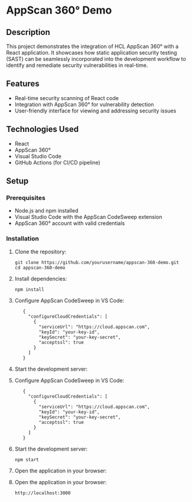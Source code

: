 # AppScan 360° Demo


## Description

This project demonstrates the integration of HCL AppScan 360° with a React application. It showcases how static application security testing (SAST) can be seamlessly incorporated into the development workflow to identify and remediate security vulnerabilities in real-time.

## Features

- Real-time security scanning of React code
- Integration with AppScan 360° for vulnerability detection
- User-friendly interface for viewing and addressing security issues

## Technologies Used

- React
- AppScan 360°
- Visual Studio Code
- GitHub Actions (for CI/CD pipeline)

## Setup

### Prerequisites

- Node.js and npm installed
- Visual Studio Code with the AppScan CodeSweep extension
- AppScan 360° account with valid credentials

### Installation

1. Clone the repository:

   ```
   git clone https://github.com/yourusername/appscan-360-demo.git
   cd appscan-360-demo
   ```

2. Install dependencies:

   ```
   npm install
   ```
3. Configure AppScan CodeSweep in VS Code:
   ```
      {
        "configureCloudCredentials": [
          {
            "serviceUrl": "https://cloud.appscan.com",
            "keyId": "your-key-id",
            "keySecret": "your-key-secret",
            "acceptssl": true
          }
        ]
      }
   ```
5. Start the development server:
3. Configure AppScan CodeSweep in VS Code:
   ```
      {
        "configureCloudCredentials": [
          {
            "serviceUrl": "https://cloud.appscan.com",
            "keyId": "your-key-id",
            "keySecret": "your-key-secret",
            "acceptssl": true
          }
        ]
      }
   ```
5. Start the development server:

    ```
    npm start
    ```

6. Open the application in your browser:
6. Open the application in your browser:

    ```
    http://localhost:3000
    ```
